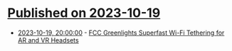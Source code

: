 # [Published on 2023-10-19](index.md)

* [2023-10-19, 20:00:00](https://tech.slashdot.org/story/23/10/19/1917254/fcc-greenlights-superfast-wi-fi-tethering-for-ar-and-vr-headsets?utm_source=rss1.0mainlinkanon&utm_medium=feed) - [FCC Greenlights Superfast Wi-Fi Tethering for AR and VR Headsets](https://tech.slashdot.org/story/23/10/19/1917254/fcc-greenlights-superfast-wi-fi-tethering-for-ar-and-vr-headsets?utm_source=rss1.0mainlinkanon&utm_medium=feed)
